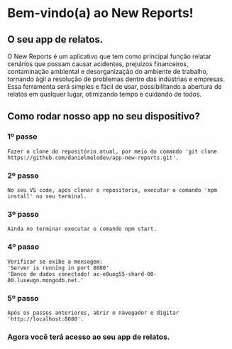 
# Bem-vindo(a) ao New Reports! 
## O seu app de relatos.

O New Reports é um aplicativo que tem como principal função relatar cenários que possam causar acidentes, 
prejuízos financeiros, contaminação ambiental e desorganização do ambiente de trabalho, tornando ágil a 
resolução de problemas dentro das indústrias e empresas. Essa ferramenta será simples e fácil de usar, 
possibilitando a abertura de relatos em qualquer lugar, otimizando tempo e cuidando de todos.

## Como rodar nosso app no seu dispositivo?

### 1º passo
  ~~~
  Fazer o clone do repositório atual, por meio do comando 'git clone https://github.com/danielmelodev/app-new-reports.git'.
  ~~~
### 2º passo
  ~~~
  No seu VS code, após clonar o repositório, executar o comando 'npm install' no seu terminal.
  ~~~
### 3º passo
  ~~~
  Ainda no terminar executar o comando npm start.
  ~~~
### 4º passo
  ~~~
  Verificar se exibe a mensagem: 
  'Server is running in port 8080'
  'Banco de dados conectado! ac-e0uog55-shard-00-00.luseugn.mongodb.net.'
  ~~~
 
 ### 5º passo
  ~~~
  Após os passos anteriores, abrir o navegador e digitar 'http://localhost:8080'.
  ~~~
  
 ### Agora você terá acesso ao seu app de relatos.
  

 
 

